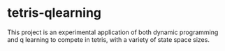 # tetris-qlearning
This project is an experimental application of both dynamic programming and q learning to compete in tetris, with a variety of state space sizes.
